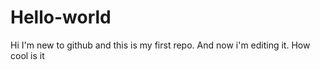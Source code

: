 # Hello-world
Hi I'm new to github and this is my first repo.
And now i'm editing it.
How cool is it 
